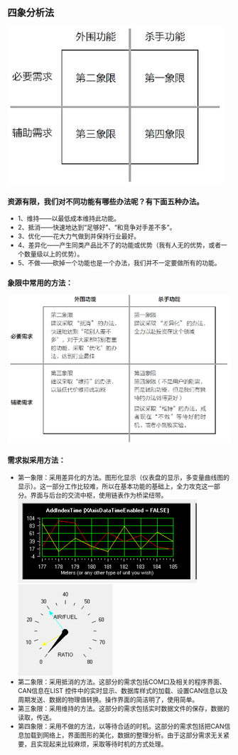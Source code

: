 ## 四象分析法 ##
![cantool](https://github.com/li77/CanTool/blob/master/%E7%9B%B8%E5%85%B3%E6%96%87%E6%A1%A3/pic/four-quadrant.PNG)
### 资源有限，我们对不同功能有哪些办法呢？有下面五种办法。
+ 1、维持——以最低成本维持此功能。   
+ 2、抵消——快速地达到“足够好”、“和竞争对手差不多”。  
+ 3、优化——花大力气做到并保持行业最好。  
+ 4、差异化——产生同类产品比不了的功能或优势（我有人无的优势，或者一个数量级以上的优势）。   
+ 5、不做——砍掉一个功能也是一个办法，我们并不一定要做所有的功能。
### 象限中常用的方法：
![cantool](https://github.com/li77/CanTool/blob/master/%E7%9B%B8%E5%85%B3%E6%96%87%E6%A1%A3/pic/four-quadrantE.PNG)
### 需求拟采用方法：
+ 第一象限：采用差异化的方法。图形化显示（仪表盘的显示，多变量曲线图的显示）。这一部分工作比较难，所以在基本功能的基础上，全力攻克这一部分。界面与后台的交流中枢，使用链表作为桥梁纽带。
![cantool](https://github.com/li77/CanTool/blob/master/%E7%9B%B8%E5%85%B3%E6%96%87%E6%A1%A3/pic/curve.PNG)
![cantool](https://github.com/li77/CanTool/blob/master/%E7%9B%B8%E5%85%B3%E6%96%87%E6%A1%A3/pic/instrument%20panel.PNG)
+ 第二象限：采用抵消的方法。这部分的需求包括COM口及相关的程序界面、CAN信息在LIST 控件中的实时显示、数据库样式的加载、设置CAN信息以及周期发送、数据的物理值转换。操作界面的简洁明了，使用简单。
+ 第三象限：采用维持的方法。这部分的需求包括实时数据文件的保存，数据的读取，传送。
+ 第四象限：采用不做的方法，以等待合适的时机。这部分的需求包括把CAN信息加载到网络上，界面图形的美化，数据的整理分析。由于这部分需求无关紧要，且实现起来比较麻烦，采取等待时机的方式处理。
